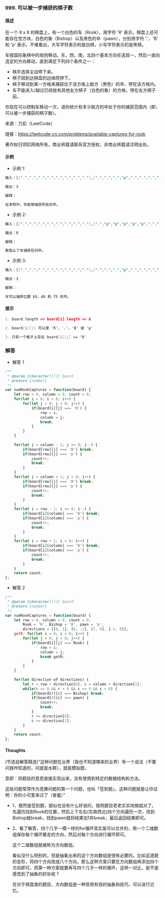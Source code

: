 ### 999. 可以被一步捕获的棋子数

#### 描述

在一个 8 x 8 的棋盘上，有一个白色的车（Rook），用字符 'R' 表示。棋盘上还可能存在空方块，白色的象（Bishop）以及黑色的卒（pawn），分别用字符 '.'，'B' 和 'p' 表示。不难看出，大写字符表示的是白棋，小写字符表示的是黑棋。

车按国际象棋中的规则移动。东，西，南，北四个基本方向任选其一，然后一直向选定的方向移动，直到满足下列四个条件之一：

+ 棋手选择主动停下来。
+ 棋子因到达棋盘的边缘而停下。
+ 棋子移动到某一方格来捕获位于该方格上敌方（黑色）的卒，停在该方格内。
+ 车不能进入/越过已经放有其他友方棋子（白色的象）的方格，停在友方棋子前。

你现在可以控制车移动一次，请你统计有多少敌方的卒处于你的捕获范围内（即，可以被一步捕获的棋子数）。

来源：力扣（LeetCode）

链接：https://leetcode-cn.com/problems/available-captures-for-rook

著作权归领扣网络所有。商业转载请联系官方授权，非商业转载请注明出处。

#### 示例

+ 示例 1:

```md
输入：[[".",".",".",".",".",".",".","."],[".",".",".","p",".",".",".","."],[".",".",".","R",".",".",".","p"],[".",".",".",".",".",".",".","."],[".",".",".",".",".",".",".","."],[".",".",".","p",".",".",".","."],[".",".",".",".",".",".",".","."],[".",".",".",".",".",".",".","."]]

输出：3

解释：

在本例中，车能够捕获所有的卒。
```
+ 示例 2:
```md
输入：[[".",".",".",".",".",".",".","."],[".","p","p","p","p","p",".","."],[".","p","p","B","p","p",".","."],[".","p","B","R","B","p",".","."],[".","p","p","B","p","p",".","."],[".","p","p","p","p","p",".","."],[".",".",".",".",".",".",".","."],[".",".",".",".",".",".",".","."]]

输出：0

解释：

象阻止了车捕获任何卒。
```
+ 示例 3:
```md
输入：[[".",".",".",".",".",".",".","."],[".",".",".","p",".",".",".","."],[".",".",".","p",".",".",".","."],["p","p",".","R",".","p","B","."],[".",".",".",".",".",".",".","."],[".",".",".","B",".",".",".","."],[".",".",".","p",".",".",".","."],[".",".",".",".",".",".",".","."]]

输出：3

解释： 

车可以捕获位置 b5，d6 和 f5 的卒。
```

#### 提示
```md
1. board.length == board[i].length == 8

2. board[i][j] 可以是 'R'，'.'，'B' 或 'p'

3. 只有一个格子上存在 board[i][j] == 'R'
```

### 解答

+ 解答 1
```js
/**
 * @param {character[][]} board
 * @return {number}
 */
var numRookCaptures = function(board) {
    let row = 0, column = 0, count = 0;
    for(let i = 0; i < 8; i++) {
        for(let j = 0; j < 8; j++) {
            if(board[i][j] === 'R') {
                row = i;
                column = j;
                break;
            }
        }
    }
    
    for(let j = column - 1; j >= 0; j--) {
        if(board[row][j] === 'B') break;
        if(board[row][j] === 'p') {
            count++;
            break;
        }
    }
    for(let j = column + 1; j < 8; j++) {
        if(board[row][j] === 'B') break;
        if(board[row][j] === 'p') {
            count++;
            break;
        }
    }
    for(let i = row - 1; i >= 0; i--) {
        if(board[i][column] === 'B') break;
        if(board[i][column] === 'p') {
            count++;
            break;
        }
    }
    for(let i = row + 1; i < 8; i++) {
        if(board[i][column] === 'B') break;
        if(board[i][column] === 'p') {
            count++;
            break;
        }
    }
    return count;
};
```

+ 解答 2
```js
/**
 * @param {character[][]} board
 * @return {number}
 */
var numRookCaptures = function(board) {
    let row = 0, column = 0, count = 0,
        Rook = 'R', Bishop = 'B', pawn = 'p',
        directions = [[0, 1], [0, -1], [1, 0], [-1, 0]];
    getR: for(let i = 0; i < 8; i++) {
        for(let j = 0; j < 8; j++) {
            if(board[i][j] === Rook) {
                row = i;
                column = j;
                break getR;
            }
        }
    }
    
    for(let direction of directions) {
        let r = row + direction[0], c = column + direction[1];
        while(r >= 0 && r < 8 && c >= 0 && c < 8) {
            if(board[r][c] === Bishop) break;
            if(board[r][c] === pawn) {
                count++;
                break;
            }
            r += direction[0];
            c += direction[1];
        }
    }
    return count;
};
```

#### Thoughts

(节选自解答精选)“这种问题在业界（我也不知道哪来的业界）有一个说法（不要问我咋知道的，问就是水群），就是模拟题，

意即：将题目的意思直接实现出来，没有使用到特定的数据结构和方法。

这些问题常常作为竞赛问题的第一个问题，也叫「签到题」，这种问题就是让你证明：你的小可爱来过了（害羞）”

+ 1、既然是签到题，貌似也没有什么好说的，按照题目老老实实地做就对了。先遍历找到Rook的位置，然后上下左右(东南西北)四个方向遍历一次，找到Bishop就break，找到pawn就将结果加1并break，最后返回结果即可。

+ 2、看了解答，四个几乎一模一样的for循环其实是可以合并的，用一个二维数组保存每个循环要走的方向，然后对每个方向进行循环即可。

  这个二维数组就被称为方向数组。

  看似没什么特别的，但是抽象出来的这个方向数组是很有必要的。比如这道题的变形，将四个方向改成八个方向，那么这种方案只要在方向数组再添加四个方向即可。而第一种方案就要再写四个几乎一样的循环，这样一对比，是不是感觉到了抽象的好处呢？

  在对于棋盘类的题目，方向数组是一种常用有效的抽象和技巧，可以进行记忆。